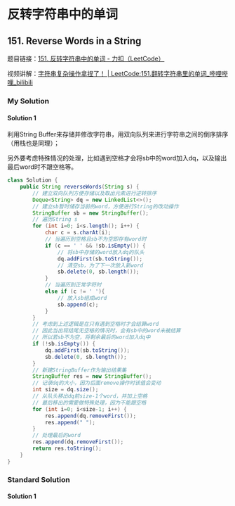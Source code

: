 # 反转字符串中的单词

## 151. Reverse Words in a String

题目链接：[151. 反转字符串中的单词 - 力扣（LeetCode）](https://leetcode.cn/problems/reverse-words-in-a-string/)

视频讲解：[字符串复杂操作拿捏了！ | LeetCode:151.翻转字符串里的单词_哔哩哔哩_bilibili](https://www.bilibili.com/video/BV1uT41177fX/?vd_source=304d6ccf436c6c746de182aef4e17fe6)

### My Solution

#### Solution 1

利用String Buffer来存储并修改字符串，用双向队列来进行字符串之间的倒序排序（用栈也是同理）；

另外要考虑特殊情况的处理，比如遇到空格才会将sb中的word加入dq，以及输出最后word时不跟空格等。

```java
class Solution {
    public String reverseWords(String s) {
        // 建立双向队列方便存储以及取出元素进行逆转排序
        Deque<String> dq = new LinkedList<>();
        // 建立sb暂时储存当前的word，方便进行String的改动操作
        StringBuffer sb = new StringBuffer();
        // 遍历String s
        for (int i=0; i<s.length(); i++) {
            char c = s.charAt(i);
            // 当遍历到空格且sb不为空即存有word时
            if (c == ' ' && !sb.isEmpty()) {
                // 将sb中存储的word放入dq的队头
                dq.addFirst(sb.toString());
                // 清空sb，为了下一次放入新word
                sb.delete(0, sb.length());
            }
            // 当遍历到正常字符时
            else if (c != ' '){
                // 放入sb组成word
                sb.append(c);
            }
        }
        // 考虑到上述逻辑是在只有遇到空格时才会结算word
        // 因此当出现结尾无空格的情况时，会有sb中的word未被结算
        // 所以若sb不为空，将剩余最后的word加入dq中
        if (!sb.isEmpty()) {
            dq.addFirst(sb.toString());
            sb.delete(0, sb.length());
        }
        // 新建StringBuffer作为输出结果集
        StringBuffer res = new StringBuffer();
        // 记录dq的大小，因为后面remove操作时该值会变动
        int size = dq.size();
        // 从队头移出dq前size-1个word，并加上空格
        // 最后移出的需要做特殊处理，因为不能跟空格
        for (int i=0; i<size-1; i++) {
            res.append(dq.removeFirst());
            res.append(" ");
        }
        // 处理最后的word
        res.append(dq.removeFirst());
        return res.toString();
    }
}
```

### Standard Solution

#### Solution 1

```java

```


